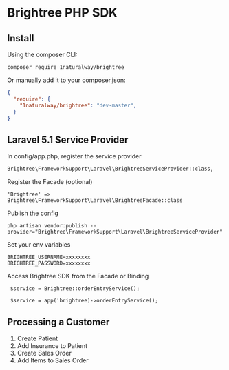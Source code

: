 # Brightree PHP SDK

## Install

Using the composer CLI:

```
composer require 1naturalway/brightree
```

Or manually add it to your composer.json:

``` json
{
  "require": {
    "1naturalway/brightree": "dev-master",
  }
}
```

## Laravel 5.1 Service Provider

In config/app.php, register the service provider

```
Brightree\FrameworkSupport\Laravel\BrightreeServiceProvider::class,
```

Register the Facade (optional)

```
'Brightree' => Brightree\FrameworkSupport\Laravel\BrightreeFacade::class
```

Publish the config

```
php artisan vendor:publish --provider="Brightree\FrameworkSupport\Laravel\BrightreeServiceProvider"
```

Set your env variables

```
BRIGHTREE_USERNAME=xxxxxxxx
BRIGHTREE_PASSWORD=xxxxxxxx
```

Access Brightree SDK from the Facade or Binding

```
 $service = Brightree::orderEntryService();

 $service = app('brightree)->orderEntryService();
```

## Processing a Customer

1) Create Patient
2) Add Insurance to Patient
3) Create Sales Order
4) Add Items to Sales Order
